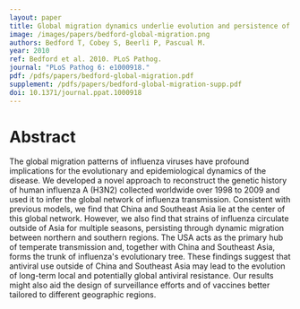 ```yaml
---
layout: paper
title: Global migration dynamics underlie evolution and persistence of human influenza A (H3N2)
image: /images/papers/bedford-global-migration.png
authors: Bedford T, Cobey S, Beerli P, Pascual M.
year: 2010
ref: Bedford et al. 2010. PLoS Pathog.
journal: "PLoS Pathog 6: e1000918."
pdf: /pdfs/papers/bedford-global-migration.pdf
supplement: /pdfs/papers/bedford-global-migration-supp.pdf
doi: 10.1371/journal.ppat.1000918 
---
```


# Abstract

The global migration patterns of influenza viruses have profound implications for the evolutionary and epidemiological dynamics of the disease. We developed a novel approach to reconstruct the genetic history of human influenza A (H3N2) collected worldwide over 1998 to 2009 and used it to infer the global network of influenza transmission. Consistent with previous models, we find that China and Southeast Asia lie at the center of this global network. However, we also find that strains of influenza circulate outside of Asia for multiple seasons, persisting through dynamic migration between northern and southern regions. The USA acts as the primary hub of temperate transmission and, together with China and Southeast Asia, forms the trunk of influenza's evolutionary tree. These findings suggest that antiviral use outside of China and Southeast Asia may lead to the evolution of long-term local and potentially global antiviral resistance. Our results might also aid the design of surveillance efforts and of vaccines better tailored to different geographic regions.
